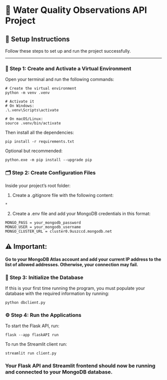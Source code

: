 # 🌊 Water Quality Observations API Project

## 🚀 Setup Instructions

Follow these steps to set up and run the project successfully.

---

### 🧩 Step 1: Create and Activate a Virtual Environment

Open your terminal and run the following commands:

```
# Create the virtual environment
python -m venv .venv

# Activate it
# On Windows:
.\.venv\Scripts\activate

# On macOS/Linux:
source .venv/bin/activate
```
Then install all the dependencies:
```
pip install -r requirements.txt
```

Optional but recommended:
```
python.exe -m pip install --upgrade pip
```

### 🗂️ Step 2: Create Configuration Files
Inside your project’s root folder:
1.	Create a .gitignore file with the following content:
```
*
```

2. Create a .env file and add your MongoDB credentials in this format:
```
MONGO_PASS = your_mongodb_password
MONGO_USER = your_mongodb_username
MONGO_CLUSTER_URL = cluster0.9uszccd.mongodb.net
```

## ⚠️ Important:
#### Go to your MongoDB Atlas account and add your current IP address to the list of allowed addresses. Otherwise, your connection may fail.

### 🧠 Step 3: Initialize the Database
If this is your first time running the program, you must populate your database with the required information by running:
```
python dbclient.py
```

### ⚙️ Step 4: Run the Applications
To start the Flask API, run:
```
flask --app flaskAPI run
```
To run the Streamlit client run:
```
streamlit run client.py
```

### Your Flask API and Streamlit frontend should now be running and connected to your MongoDB database.
